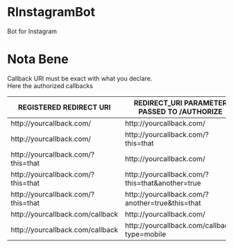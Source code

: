 # RInstagramBot
Bot for Instagram

# Nota Bene
Callback URI must be exact with what you declare.  
Here the authorized callbacks
<table class="table table-bordered table-striped">
    <thead>
    <tr>
        <th>REGISTERED REDIRECT URI</th>
        <th>REDIRECT_URI PARAMETER PASSED TO /AUTHORIZE</th>
        <th style="width: 20px;">VALID?</th>
    </tr>
    </thead>
    <tbody>
      <tr>
          <td>http://yourcallback.com/</td>
          <td>http://yourcallback.com/</td>
          <td>yes</td>
      </tr>
      <tr>
        <td>http://yourcallback.com/</td>
        <td>http://yourcallback.com/?this=that</td>
        <td>yes</td>
      </tr>
      <tr>
        <td>http://yourcallback.com/?this=that</td>
        <td>http://yourcallback.com/</td>
        <td>no</td>
      </tr>
      <tr>
        <td>http://yourcallback.com/?this=that</td>
        <td>http://yourcallback.com/?this=that&another=true </td>
        <td>yes</td>
      </tr>
      <tr>
        <td>http://yourcallback.com/?this=that</td>
        <td>http://yourcallback.com/?another=true&this=that</td>
        <td>no</td>
      </tr>
      <tr>
        <td>http://yourcallback.com/callback</td>
        <td>http://yourcallback.com/</td>
        <td>no</td>
      </tr>
      <tr>
        <td>http://yourcallback.com/callback</td>
        <td>http://yourcallback.com/callback?type=mobile</td>
        <td>yes</td>
      </tr>
    </tbody>
</table>
